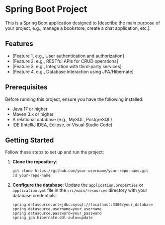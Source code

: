 # Spring Boot Project

This is a Spring Boot application designed to [describe the main purpose of your project, e.g., manage a bookstore, create a chat application, etc.].

## Features

- [Feature 1, e.g., User authentication and authorization]
- [Feature 2, e.g., RESTful APIs for CRUD operations]
- [Feature 3, e.g., Integration with third-party services]
- [Feature 4, e.g., Database interaction using JPA/Hibernate]

## Prerequisites

Before running this project, ensure you have the following installed:

- Java 17 or higher
- Maven 3.x or higher
- A relational database (e.g., MySQL, PostgreSQL)
- IDE (IntelliJ IDEA, Eclipse, or Visual Studio Code)

## Getting Started

Follow these steps to set up and run the project:

1. **Clone the repository**:
    ```bash
    git clone https://github.com/your-username/your-repo-name.git
    cd your-repo-name
    ```

2. **Configure the database**:
   Update the `application.properties` or `application.yml` file in the `src/main/resources` directory with your database credentials:
   ```properties
   spring.datasource.url=jdbc:mysql://localhost:3306/your_database
   spring.datasource.username=your_username
   spring.datasource.password=your_password
   spring.jpa.hibernate.ddl-auto=update
